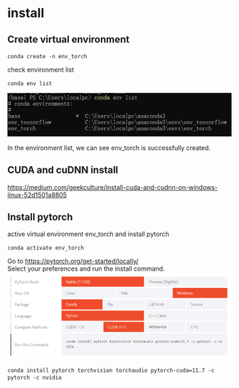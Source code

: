 # install

## Create virtual environment
```
conda create -n env_torch
```
check environment list
```
conda env list
```
![plot](https://github.com/YuanManfei/pytorch-learning/blob/main/install/img/check_list.png)

In the environment list, we can see env_torch is successfully created.

## CUDA and cuDNN install
https://medium.com/geekculture/install-cuda-and-cudnn-on-windows-linux-52d1501a8805  

## Install pytorch

active virtual environment env_torch and install pytorch
```
conda activate env_torch
```
Go to https://pytorch.org/get-started/locally/  
Select your preferences and run the install command.
![plot](https://github.com/YuanManfei/pytorch-learning/blob/main/install/img/install.png)
```
conda install pytorch torchvision torchaudio pytorch-cuda=11.7 -c pytorch -c nvidia
```
